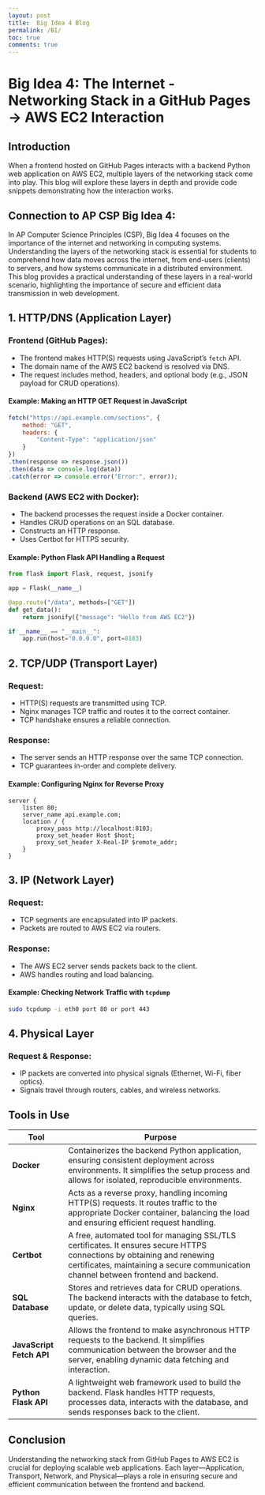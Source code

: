 ```yaml
---
layout: post
title:  Big Idea 4 Blog
permalink: /BI/
toc: true
comments: true
---
```

# Big Idea 4: The Internet - Networking Stack in a GitHub Pages → AWS EC2 Interaction

## Introduction
When a frontend hosted on GitHub Pages interacts with a backend Python web application on AWS EC2, multiple layers of the networking stack come into play. This blog will explore these layers in depth and provide code snippets demonstrating how the interaction works.

## Connection to AP CSP Big Idea 4:
In AP Computer Science Principles (CSP), Big Idea 4 focuses on the importance of the internet and networking in computing systems. Understanding the layers of the networking stack is essential for students to comprehend how data moves across the internet, from end-users (clients) to servers, and how systems communicate in a distributed environment. This blog provides a practical understanding of these layers in a real-world scenario, highlighting the importance of secure and efficient data transmission in web development.

## 1. HTTP/DNS (Application Layer)

### Frontend (GitHub Pages):
- The frontend makes HTTP(S) requests using JavaScript’s `fetch` API.
- The domain name of the AWS EC2 backend is resolved via DNS.
- The request includes method, headers, and optional body (e.g., JSON payload for CRUD operations).

#### Example: Making an HTTP GET Request in JavaScript
```javascript
fetch("https://api.example.com/sections", {
    method: "GET",
    headers: {
        "Content-Type": "application/json"
    }
})
.then(response => response.json())
.then(data => console.log(data))
.catch(error => console.error("Error:", error));
```

### Backend (AWS EC2 with Docker):
- The backend processes the request inside a Docker container.
- Handles CRUD operations on an SQL database.
- Constructs an HTTP response.
- Uses Certbot for HTTPS security.

#### Example: Python Flask API Handling a Request
```python
from flask import Flask, request, jsonify

app = Flask(__name__)

@app.route("/data", methods=["GET"])
def get_data():
    return jsonify({"message": "Hello from AWS EC2"})

if __name__ == "__main__":
    app.run(host="0.0.0.0", port=8103)
```

## 2. TCP/UDP (Transport Layer)
### Request:
- HTTP(S) requests are transmitted using TCP.
- Nginx manages TCP traffic and routes it to the correct container.
- TCP handshake ensures a reliable connection.

### Response:
- The server sends an HTTP response over the same TCP connection.
- TCP guarantees in-order and complete delivery.

#### Example: Configuring Nginx for Reverse Proxy
```nginx
server {
    listen 80;
    server_name api.example.com;
    location / {
        proxy_pass http://localhost:8103;
        proxy_set_header Host $host;
        proxy_set_header X-Real-IP $remote_addr;
    }
}
```

## 3. IP (Network Layer)
### Request:
- TCP segments are encapsulated into IP packets.
- Packets are routed to AWS EC2 via routers.

### Response:
- The AWS EC2 server sends packets back to the client.
- AWS handles routing and load balancing.

#### Example: Checking Network Traffic with `tcpdump`
```sh
sudo tcpdump -i eth0 port 80 or port 443
```

## 4. Physical Layer
### Request & Response:
- IP packets are converted into physical signals (Ethernet, Wi-Fi, fiber optics).
- Signals travel through routers, cables, and wireless networks.

## Tools in Use

| **Tool**              | **Purpose**                                                                                                                                                               |
|-----------------------|---------------------------------------------------------------------------------------------------------------------------------------------------------------------------|
| **Docker**            | Containerizes the backend Python application, ensuring consistent deployment across environments. It simplifies the setup process and allows for isolated, reproducible environments. |
| **Nginx**             | Acts as a reverse proxy, handling incoming HTTP(S) requests. It routes traffic to the appropriate Docker container, balancing the load and ensuring efficient request handling.  |
| **Certbot**           | A free, automated tool for managing SSL/TLS certificates. It ensures secure HTTPS connections by obtaining and renewing certificates, maintaining a secure communication channel between frontend and backend. |
| **SQL Database**      | Stores and retrieves data for CRUD operations. The backend interacts with the database to fetch, update, or delete data, typically using SQL queries.                        |
| **JavaScript Fetch API** | Allows the frontend to make asynchronous HTTP requests to the backend. It simplifies communication between the browser and the server, enabling dynamic data fetching and interaction. |
| **Python Flask API**  | A lightweight web framework used to build the backend. Flask handles HTTP requests, processes data, interacts with the database, and sends responses back to the client.         |


## Conclusion
Understanding the networking stack from GitHub Pages to AWS EC2 is crucial for deploying scalable web applications. Each layer—Application, Transport, Network, and Physical—plays a role in ensuring secure and efficient communication between the frontend and backend.





